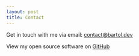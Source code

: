 ```yaml
---
layout: post
title: Contact
---
```


Get in touch with me via email: [contact@bartol.dev](mailto:contact@bartol.dev)

View my open source software on [GitHub](https://github.com/bartol)
